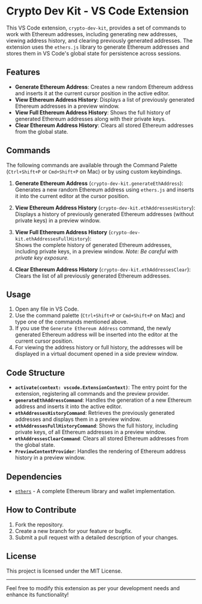 # Crypto Dev Kit - VS Code Extension

This VS Code extension, `crypto-dev-kit`, provides a set of commands to work with Ethereum addresses, including generating new addresses, viewing address history, and clearing previously generated addresses. The extension uses the `ethers.js` library to generate Ethereum addresses and stores them in VS Code's global state for persistence across sessions.

## Features

- **Generate Ethereum Address**: Creates a new random Ethereum address and inserts it at the current cursor position in the active editor.
- **View Ethereum Address History**: Displays a list of previously generated Ethereum addresses in a preview window.
- **View Full Ethereum Address History**: Shows the full history of generated Ethereum addresses along with their private keys.
- **Clear Ethereum Address History**: Clears all stored Ethereum addresses from the global state.


## Commands

The following commands are available through the Command Palette (`Ctrl+Shift+P` or `Cmd+Shift+P` on Mac) or by using custom keybindings.

1. **Generate Ethereum Address** (`crypto-dev-kit.generateEthAddress`):  
   Generates a new random Ethereum address using `ethers.js` and inserts it into the current editor at the cursor position.

2. **View Ethereum Address History** (`crypto-dev-kit.ethAddressesHistory`):  
   Displays a history of previously generated Ethereum addresses (without private keys) in a preview window.

3. **View Full Ethereum Address History** (`crypto-dev-kit.ethAddressesFullHistory`):  
   Shows the complete history of generated Ethereum addresses, including private keys, in a preview window. *Note: Be careful with private key exposure.*

4. **Clear Ethereum Address History** (`crypto-dev-kit.ethAddressesClear`):  
   Clears the list of all previously generated Ethereum addresses.

## Usage

1. Open any file in VS Code.
2. Use the command palette (`Ctrl+Shift+P` or `Cmd+Shift+P` on Mac) and type one of the commands mentioned above.
3. If you use the `Generate Ethereum Address` command, the newly generated Ethereum address will be inserted into the editor at the current cursor position.
4. For viewing the address history or full history, the addresses will be displayed in a virtual document opened in a side preview window.

## Code Structure

- **`activate(context: vscode.ExtensionContext)`**: The entry point for the extension, registering all commands and the preview provider.
- **`generateEthAddressCommand`**: Handles the generation of a new Ethereum address and inserts it into the active editor.
- **`ethAddressesHistoryCommand`**: Retrieves the previously generated addresses and displays them in a preview window.
- **`ethAddressesFullHistoryCommand`**: Shows the full history, including private keys, of all Ethereum addresses in a preview window.
- **`ethAddressesClearCommand`**: Clears all stored Ethereum addresses from the global state.
- **`PreviewContentProvider`**: Handles the rendering of Ethereum address history in a preview window.

## Dependencies

- [`ethers`](https://docs.ethers.io/v5/) - A complete Ethereum library and wallet implementation.

## How to Contribute

1. Fork the repository.
2. Create a new branch for your feature or bugfix.
3. Submit a pull request with a detailed description of your changes.

## License

This project is licensed under the MIT License.

---

Feel free to modify this extension as per your development needs and enhance its functionality!

